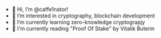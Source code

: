 - 👋 Hi, I’m @caffe1nator!
- 👀 I’m interested in cryptography, blockchain development
- 🌱 I’m currently learning zero-knowledge cryptograpjy
- 📕 I'm currently reading "Proof Of Stake" by Vitalik Buterin


<!---
caffe1nator/caffe1nator is a ✨ special ✨ repository because its `README.md` (this file) appears on your GitHub profile.
You can click the Preview link to take a look at your changes.
--->
